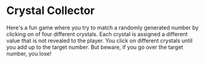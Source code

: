 # Crystal Collector

Here's a fun game where you try to match a randomly generated number by clicking on of four different crystals. Each crystal is assigned a different value that is not revealed to the player. You click on different crystals until you add up to the target number. But beware, if you go over the target number, you lose!
